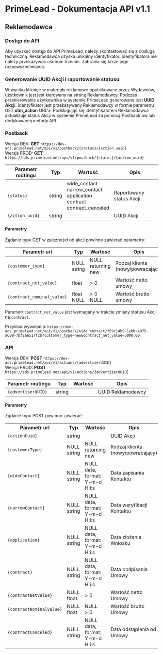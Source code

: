 # PrimeLead - Dokumentacja API v1.1

## Reklamodawca

### Dostęp do API

Aby uzyskać dostęp do API PrimeLead, należy skontaktować się z obsługą techniczną. Reklamodawca uzyska unikalny identyfikator. Identyfikatora nie należy przekazywać osobom trzecim. Zabrania się także jego rozpowszechniania. 

### Generowanie UUID Akcji i raportowanie statusu

W wyniku kliknięć w materiały reklamowe opublikowane przez Wydawców, użytkownik jest jest kierowany na stronę Reklamodawcy. Podczas przekierowania użytkownika w systemie PrimeLead generowane jest **UUID Akcji**. Identyfikator jest przekazywany Reklamodawcy w formie parametru GET **utm_action** URL'a. Podsługując się identyfikatorem Reklamodawca aktualizuje status Akcji w systemie PrimeLead za pomocą Postback'ów lub dedykowanej metody API.

### Postback

Wersja DEV: **GET** `https://dev-ads.primelead.net/api/v1/postback/{status}/{action_uuid}`<br />
Wersja PROD: **GET** `https://ads.primelead.net/api/v1/postback/{status}/{action_uuid}`


| Parametr routingu  | Typ | Wartość | Opis |
| ------------- | ------------- | ------------- | ------------- |
| `{status}`  | string | wide_contact<br />narrow_contact<br />application<br />contract<br />contract_canceled | Raportowany status Akcji  |
| `{action_uuid}`  | string |  | UUID Akcji |


#### Parametry

Żądanie typu GET w zależności od akcji powinno zawierać parametry:

| Parametr url  | Typ | Wartość | Opis |
| ------------- | ------------- | ------------- | ------------- |
| `{customer_type}`  | NULL<br />string| NULL<br />returning<br />new | Rodzaj klienta (nowy/powracający)  |
| `{contract_net_value}`  | float | > 0 | Wartość netto umowy |
| `{contract_nominal_value}`  | float<br />NULL | > 0<br />NULL | Wartość brutto umowy |

Parametr `contract_net_value` jest wymagany w trakcie zmiany statusu Akcji na `contract`.

Przykład wywołania: `https://dev-ads.primelead.net/api/v1/postback/wide_contact/309c14b9-1ebb-4975-a608-7bf2ae517f2b?customer_type=new&contract_net_value=5000.00`<br />

### API

Wersja DEV: **POST** `https://dev-ads.primelead.net/api/v1/actions/{advertiserUUID}`<br />
Wersja PROD: **POST** `https://ads.primelead.net/api/v1/actions/{advertiserUUID}`<br />

| Parametr routingu  | Typ | Wartość | Opis |
| ------------- | ------------- | ------------- | ------------- |
| `{advertiserUUID}`  | string |  | UUID Reklamodawcy  |

#### Parametry

Żądanie typu POST powinno zawierać:

| Parametr url  | Typ | Wartość | Opis |
| ------------- | ------------- | ------------- | ------------- |
| `{actionUuid}`  | string || UUID Akcji  |
| `{customerType}`  | NULL<br />string | NULL<br />returning<br />new | Rodzaj klienta (nowy/powracający) |
| `{wideContact}`  | NULL<br />string | NULL<br />data, format: Y-m-d H:i:s | Data zapisania Kontaktu |
| `{narrowContact}`  | NULL<br />string | NULL<br />data, format: Y-m-d H:i:s | Data weryfikacji Kontaktu |
| `{application}`  | NULL<br />string | NULL<br />data, format: Y-m-d H:i:s | Data złożenia Wniosku |
| `{contract}`  | NULL<br />string | NULL<br />data, format: Y-m-d H:i:s | Data podpisania Umowy |
| `{contractNetValue}`  | NULL<br />float | > 0 | Wartość netto Umowy |
| `{contractNominalValue}`  | NULL<br />float | NULL<br />> 0 | Wartość brutto Umowy |
| `{contractCanceled}`  | NULL<br />string | NULL<br />data, format: Y-m-d H:i:s | Data odstąpienia od Umowy |

